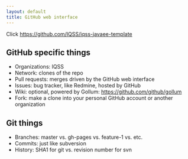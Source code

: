 ```yaml
---
layout: default
title: GitHub web interface
---
```

Click https://github.com/IQSS/iqss-javaee-template

## GitHub specific things

- Organizations: IQSS
- Network: clones of the repo
- Pull requests: merges driven by the GitHub web interface
- Issues: bug tracker, like Redmine, hosted by GitHub
- Wiki: optional, powered by Gollum: https://github.com/github/gollum
- Fork: make a clone into your personal GitHub account or another organization

## Git things

- Branches: master vs. gh-pages vs. feature-1 vs. etc.
- Commits: just like subversion
- History: SHA1 for git vs. revision number for svn 
